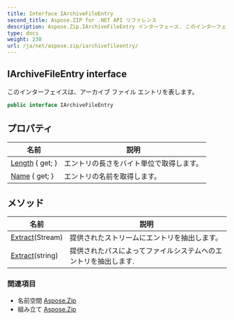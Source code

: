 ```yaml
---
title: Interface IArchiveFileEntry
second_title: Aspose.ZIP for .NET API リファレンス
description: Aspose.Zip.IArchiveFileEntry インターフェース. このインターフェイスはアーカイブ ファイル エントリを表します
type: docs
weight: 230
url: /ja/net/aspose.zip/iarchivefileentry/
---
```

## IArchiveFileEntry interface

このインターフェイスは、アーカイブ ファイル エントリを表します。

```csharp
public interface IArchiveFileEntry
```

## プロパティ

| 名前 | 説明 |
| --- | --- |
| [Length](../../aspose.zip/iarchivefileentry/length/) { get; } | エントリの長さをバイト単位で取得します。 |
| [Name](../../aspose.zip/iarchivefileentry/name/) { get; } | エントリの名前を取得します。 |

## メソッド

| 名前 | 説明 |
| --- | --- |
| [Extract](../../aspose.zip/iarchivefileentry/extract/#extract_1)(Stream) | 提供されたストリームにエントリを抽出します。 |
| [Extract](../../aspose.zip/iarchivefileentry/extract/#extract)(string) | 提供されたパスによってファイルシステムへのエントリを抽出します. |

### 関連項目

* 名前空間 [Aspose.Zip](../../aspose.zip/)
* 組み立て [Aspose.Zip](../../)


